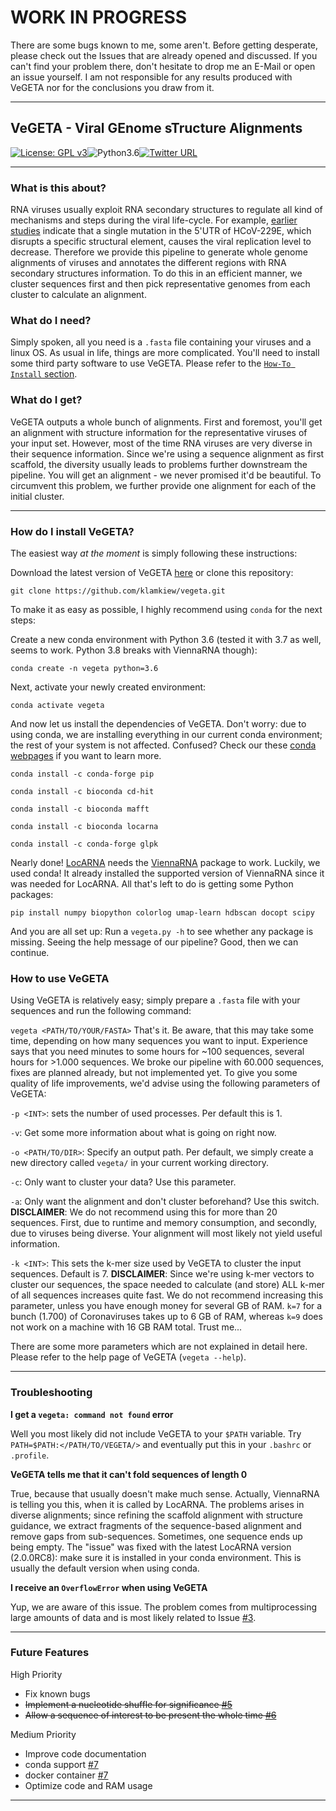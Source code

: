 # WORK IN PROGRESS
There are some bugs known to me, some aren't. Before getting desperate, please check out the Issues that are already opened and discussed. If you can't find your problem there, don't hesitate to drop me an E-Mail or open an issue yourself.
I am not responsible for any results produced with VeGETA nor for the conclusions you draw from it.

***
## VeGETA - Viral GEnome sTructure Alignments
[![License: GPL v3](https://img.shields.io/badge/License-GPL%20v3-blue.svg)](https://www.gnu.org/licenses/gpl-3.0)![Python3.6](https://img.shields.io/badge/Language-Python_3.6-steelblue.svg)[![Twitter URL](https://img.shields.io/twitter/url/https/twitter.com/klamkiewicz?label=%40klamkiewicz&style=social)](https://twitter.com/klamkiewicz)

***

### What is this about?
RNA viruses usually exploit RNA secondary structures to regulate all kind of mechanisms and steps during the viral life-cycle. For example, [earlier studies](https://www.sciencedirect.com/science/article/pii/S004268221730404X) indicate that a single mutation in the 5'UTR of HCoV-229E, which disrupts a specific structural element, causes the viral replication level to decrease. Therefore we provide this pipeline to generate whole genome alignments of viruses and annotates the different regions with RNA secondary structures information. To do this in an efficient manner, we cluster sequences first and then pick representative genomes from each cluster to calculate an alignment.

### What do I need?
Simply spoken, all you need is a `.fasta` file containing your viruses and a linux OS. As usual in life, things are more complicated. You'll need to install some third party software to use VeGETA. Please refer to the [`How-To Install` section](#how-do-i-install-vegeta).

### What do I get?
VeGETA outputs a whole bunch of alignments. First and foremost, you'll get an alignment with structure information for the representative viruses of your input set. However, most of the time RNA viruses are very diverse in their sequence information. Since we're using a sequence alignment as first scaffold, the diversity usually leads to problems further downstream the pipeline. You will get an alignment - we never promised it'd be beautiful. 
To circumvent this problem, we further provide one alignment for each of the initial cluster. 

***

### How do I install VeGETA?
The easiest way *at the moment* is simply following these instructions:

Download the latest version of VeGETA [here](https://github.com/klamkiew/vegeta/files/4538425/vegeta_0.1a.tar.gz) or clone this repository:

`git clone https://github.com/klamkiew/vegeta.git`

To make it as easy as possible, I highly recommend using `conda` for the next steps:

Create a new conda environment with Python 3.6 (tested it with 3.7 as well, seems to work. Python 3.8 breaks with ViennaRNA though):

`conda create -n vegeta python=3.6`

Next, activate your newly created environment:

`conda activate vegeta`

And now let us install the dependencies of VeGETA. Don't worry: due to using conda, we are installing everything in our current conda environment; the rest of your system is not affected. Confused? Check our these [conda webpages](https://docs.conda.io/en/latest/) if you want to learn more.

`conda install -c conda-forge pip`

`conda install -c bioconda cd-hit`

`conda install -c bioconda mafft`

`conda install -c bioconda locarna`

`conda install -c conda-forge glpk`

Nearly done! [LocARNA](http://www.bioinf.uni-freiburg.de/Software/LocARNA/) needs the [ViennaRNA](https://www.tbi.univie.ac.at/RNA/) package to work. Luckily, we used conda! It already installed the supported version of ViennaRNA since it was needed for LocARNA. All that's left to do is getting some Python packages:

`pip install numpy biopython colorlog umap-learn hdbscan docopt scipy`

And you are all set up: Run a `vegeta.py -h` to see whether any package is missing. Seeing the help message of our pipeline? Good, then we can continue.

### How to use VeGETA
Using VeGETA is relatively easy; simply prepare a `.fasta` file with your sequences and run the following command:

`vegeta <PATH/TO/YOUR/FASTA>`
That's it. Be aware, that this may take some time, depending on how many sequences you want to input. Experience says that you need minutes to some hours for ~100 sequences, several hours for >1.000 sequences. We broke our pipeline with 60.000 sequences, fixes are planned already, but not implemented yet.
To give you some quality of life improvements, we'd advise using the following parameters of VeGETA:

`-p <INT>`: sets the number of used processes. Per default this is 1. 

`-v`: Get some more information about what is going on right now.

`-o <PATH/TO/DIR>`: Specify an output path. Per default, we simply create a new directory called `vegeta/` in your current working directory.

`-c`: Only want to cluster your data? Use this parameter.

`-a`: Only want the alignment and don't cluster beforehand? Use this switch.
 **DISCLAIMER**: We do not recommend using this for more than 20 sequences. First, due to runtime and memory consumption, and secondly, due to viruses being diverse. Your alignment will most likely not yield useful information.

 `-k <INT>`: This sets the k-mer size used by VeGETA to cluster the input sequences. Default is 7. 
 **DISCLAIMER**: Since we're using k-mer vectors to cluster our sequences, the space needed to calculate (and store) ALL k-mer of all sequences increases quite fast. We do not recommend increasing this parameter, unless you have enough money for several GB of RAM. `k=7` for a bunch (1.700) of Coronaviruses takes up to 6 GB of RAM, whereas `k=9` does not work on a machine with 16 GB RAM total. Trust me...

There are some more parameters which are not explained in detail here. Please refer to the help page of VeGETA (`vegeta --help`).

***

### Troubleshooting

**I get a `vegeta: command not found` error**

Well you most likely did not include VeGETA to your `$PATH` variable.
Try `PATH=$PATH:</PATH/TO/VEGETA/>` and eventually put this in your `.bashrc` or `.profile`.

**VeGETA tells me that it can't fold sequences of length 0**

True, because that usually doesn't make much sense. Actually, ViennaRNA is telling you this, when it is called by LocARNA. The problems arises in diverse alignments; since refining the scaffold alignment with structure guidance, we extract fragments of the sequence-based alignment and remove gaps from sub-sequences. Sometimes, one sequence ends up being empty. The "issue" was fixed with the latest LocARNA version (2.0.0RC8): make sure it is installed in your conda environment. This is usually the default version when using conda.

**I receive an `OverflowError` when using VeGETA**

Yup, we are aware of this issue. The problem comes from multiprocessing large amounts of data and is most likely related to Issue [#3](https://github.com/klamkiew/vegeta/issues/3).

***

### Future Features
High Priority
* Fix known bugs
* <s>Implement a nucleotide shuffle for significance [#5](https://github.com/klamkiew/vegeta/issues/5) </s>
* <s>Allow a sequence of interest to be present the whole time [#6](https://github.com/klamkiew/vegeta/issues/6)</s>

Medium Priority
* Improve code documentation
* conda support [#7](https://github.com/klamkiew/vegeta/issues/7)
* docker container [#7](https://github.com/klamkiew/vegeta/issues/7)
* Optimize code and RAM usage

***
